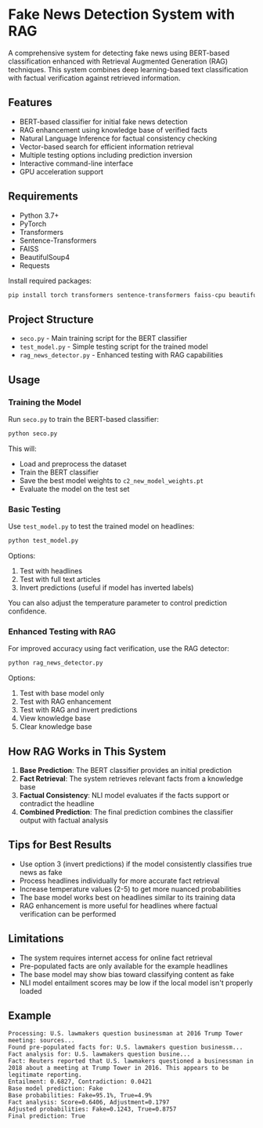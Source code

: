 # Fake News Detection System with RAG

A comprehensive system for detecting fake news using BERT-based classification enhanced with Retrieval Augmented Generation (RAG) techniques. This system combines deep learning-based text classification with factual verification against retrieved information.

## Features

- BERT-based classifier for initial fake news detection
- RAG enhancement using knowledge base of verified facts
- Natural Language Inference for factual consistency checking
- Vector-based search for efficient information retrieval
- Multiple testing options including prediction inversion
- Interactive command-line interface
- GPU acceleration support

## Requirements

- Python 3.7+
- PyTorch
- Transformers
- Sentence-Transformers
- FAISS
- BeautifulSoup4
- Requests

Install required packages:

```bash
pip install torch transformers sentence-transformers faiss-cpu beautifulsoup4 requests
```

## Project Structure

- `seco.py` - Main training script for the BERT classifier
- `test_model.py` - Simple testing script for the trained model
- `rag_news_detector.py` - Enhanced testing with RAG capabilities

## Usage

### Training the Model

Run `seco.py` to train the BERT-based classifier:

```bash
python seco.py
```

This will:
- Load and preprocess the dataset
- Train the BERT classifier
- Save the best model weights to `c2_new_model_weights.pt`
- Evaluate the model on the test set

### Basic Testing

Use `test_model.py` to test the trained model on headlines:

```bash
python test_model.py
```

Options:
1. Test with headlines
2. Test with full text articles
3. Invert predictions (useful if model has inverted labels)

You can also adjust the temperature parameter to control prediction confidence.

### Enhanced Testing with RAG

For improved accuracy using fact verification, use the RAG detector:

```bash
python rag_news_detector.py
```

Options:
1. Test with base model only
2. Test with RAG enhancement
3. Test with RAG and invert predictions
4. View knowledge base
5. Clear knowledge base

## How RAG Works in This System

1. **Base Prediction**: The BERT classifier provides an initial prediction
2. **Fact Retrieval**: The system retrieves relevant facts from a knowledge base
3. **Factual Consistency**: NLI model evaluates if the facts support or contradict the headline
4. **Combined Prediction**: The final prediction combines the classifier output with factual analysis

## Tips for Best Results

- Use option 3 (invert predictions) if the model consistently classifies true news as fake
- Process headlines individually for more accurate fact retrieval
- Increase temperature values (2-5) to get more nuanced probabilities
- The base model works best on headlines similar to its training data
- RAG enhancement is more useful for headlines where factual verification can be performed

## Limitations

- The system requires internet access for online fact retrieval
- Pre-populated facts are only available for the example headlines
- The base model may show bias toward classifying content as fake
- NLI model entailment scores may be low if the local model isn't properly loaded

## Example

```
Processing: U.S. lawmakers question businessman at 2016 Trump Tower meeting: sources...
Found pre-populated facts for: U.S. lawmakers question businessm...
Fact analysis for: U.S. lawmakers question busine...
Fact: Reuters reported that U.S. lawmakers questioned a businessman in 2018 about a meeting at Trump Tower in 2016. This appears to be legitimate reporting.
Entailment: 0.6827, Contradiction: 0.0421
Base model prediction: Fake
Base probabilities: Fake=95.1%, True=4.9%
Fact analysis: Score=0.6406, Adjustment=0.1797
Adjusted probabilities: Fake=0.1243, True=0.8757
Final prediction: True
``` 